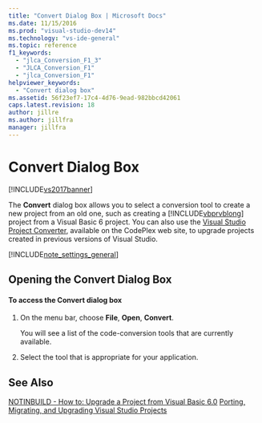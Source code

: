 ```yaml
---
title: "Convert Dialog Box | Microsoft Docs"
ms.date: 11/15/2016
ms.prod: "visual-studio-dev14"
ms.technology: "vs-ide-general"
ms.topic: reference
f1_keywords:
  - "jlca_Conversion_F1_3"
  - "JLCA_Conversion_F1"
  - "jlca_Conversion_F1"
helpviewer_keywords:
  - "Convert dialog box"
ms.assetid: 56f23ef7-17c4-4d76-9ead-982bbcd42061
caps.latest.revision: 18
author: jillre
ms.author: jillfra
manager: jillfra
---
```

# Convert Dialog Box
[!INCLUDE[vs2017banner](../../includes/vs2017banner.md)]

The **Convert** dialog box allows you to select a conversion tool to create a new project from an old one, such as creating a [!INCLUDE[vbprvblong](../../includes/vbprvblong-md.md)] project from a Visual Basic 6 project. You can also use the [Visual Studio Project Converter](https://vsprojectconverter.codeplex.com/), available on the CodePlex web site, to upgrade projects created in previous versions of Visual Studio.

 [!INCLUDE[note_settings_general](../../includes/note-settings-general-md.md)]

## Opening the Convert Dialog Box

#### To access the Convert dialog box

1. On the menu bar, choose **File**, **Open**, **Convert**.

     You will see a list of the code-conversion tools that are currently available.

2. Select the tool that is appropriate for your application.

## See Also
 [NOTINBUILD - How to: Upgrade a Project from Visual Basic 6.0](https://msdn.microsoft.com/c0421e57-5bba-422e-934d-ec42ab9f2af9)
 [Porting, Migrating, and Upgrading Visual Studio Projects](../../porting/porting-migrating-and-upgrading-visual-studio-projects.md)
